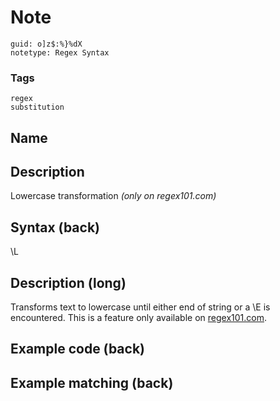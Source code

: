 # Note
```
guid: o]z$:%}%dX
notetype: Regex Syntax
```

### Tags
```
regex
substitution
```

## Name


## Description
Lowercase transformation<i>  (only on regex101.com)</i>

## Syntax (back)
<div>\L</div>

## Description (long)
Transforms text to lowercase until either end of string or a \E is encountered. This is a feature only available on <a href="regex101.com">regex101.com</a>.

## Example code (back)


## Example matching (back)

